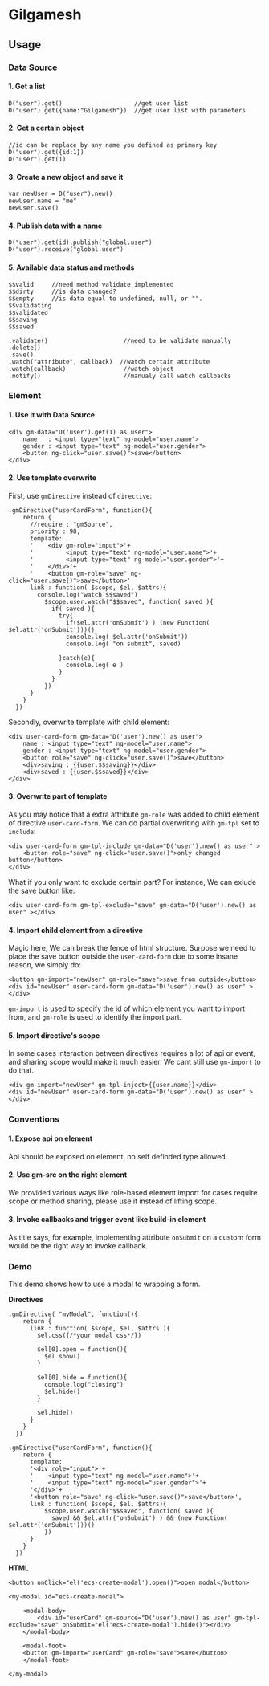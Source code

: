 # Gilgamesh

## Usage

### Data Source

#### 1. Get a list

```
D("user").get()                    //get user list
D("user").get({name:"Gilgamesh"})  //get user list with parameters
```

#### 2. Get a certain object

```
//id can be replace by any name you defined as primary key
D("user").get({id:1})  
D("user").get(1) 
```

#### 3. Create a new object and save it

```
var newUser = D("user").new()
newUser.name = "me"
newUser.save()
```

#### 4. Publish data with a name

```
D("user").get(id).publish("global.user")
D("user").receive("global.user")
```

#### 5. Available data status and methods

```
$$valid     //need method validate implemented
$$dirty		//is data changed?
$$empty		//is data equal to undefined, null, or "".
$$validating
$$validated
$$saving
$$saved
```

```
.validate()  					//need to be validate manually
.delete()
.save()
.watch("attribute", callback)  //watch certain attribute
.watch(callback)				//watch object
.notify()						//manualy call watch callbacks
```

### Element

#### 1. Use it with Data Source


	<div gm-data="D('user').get(1) as user">
		name   : <input type="text" ng-model="user.name">
		gender : <input type="text" ng-model="user.gender">
		<button ng-click="user.save()">save</button>
	</div>

#### 2. Use template overwrite

First, use `gmDirective` instead of `directive`:

```
.gmDirective("userCardForm", function(){
    return {
      //require : "gmSource",
      priority : 98,
      template:
      '	   <div gm-role="input">'+
      '    		<input type="text" ng-model="user.name">'+
      '    		<input type="text" ng-model="user.gender">'+
      '	   </div>'+
      '    <button gm-role="save" ng-click="user.save()">save</button>'
      link : function( $scope, $el, $attrs){
        console.log("watch $$saved")
          $scope.user.watch("$$saved", function( saved ){
            if( saved ){
              try{
                if($el.attr('onSubmit') ) (new Function( $el.attr('onSubmit')))()
                console.log( $el.attr('onSubmit'))
                console.log( "on submit", saved)

              }catch(e){
                console.log( e )
              }
            }
          })
      }
    }
  })
```

Secondly, overwrite template with child element:

	<div user-card-form gm-data="D('user').new() as user">
        name : <input type="text" ng-model="user.name">
        gender : <input type="text" ng-model="user.gender">
        <button role="save" ng-click="user.save()">save</button>
        <div>saving : {{user.$$saving}}</div>
        <div>saved : {{user.$$saved}}</div>
    </div>

#### 3. Overwrite part of template

As you may notice that a extra attribute `gm-role` was added to child element of directive `user-card-form`. We can do partial overwriting with `gm-tpl` set to `include`:


	<div user-card-form gm-tpl-include gm-data="D('user').new() as user" >
        <button role="save" ng-click="user.save()">only changed button</button>
    </div>

What if you only want to exclude certain part? For instance, We can exlude the save button like:

	<div user-card-form gm-tpl-exclude="save" gm-data="D('user').new() as user" ></div>

#### 4. Import child element from a directive

Magic here, We can break the fence of html structure. Surpose we need to place the save button outside the `user-card-form` due to some insane reason, we simply do:

	<button gm-import="newUser" gm-role="save">save from outside</button>
	<div id="newUser" user-card-form gm-data="D('user').new() as user" ></div>

`gm-import` is used to specify the id of which element you want to import from, and  `gm-role` is used to identify the import part.

#### 5. Import directive's scope

In some cases interaction between directives requires a lot of api or event, and sharing scope would make it much easier. We cant still use `gm-import` to do that.

	<div gm-import="newUser" gm-tpl-inject>{{user.name}}</div>
	<div id="newUser" user-card-form gm-data="D('user').new() as user" ></div> 

### Conventions

#### 1. Expose api on element

Api should be exposed on element, no self definded type allowed.

#### 2. Use gm-src on the right element

We provided various ways like role-based element import for cases require scope or method sharing, please use it instead of lifting scope.

#### 3. Invoke callbacks and trigger event like build-in element

As title says, for example, implementing attribute `onSubmit` on a custom form would be the right way to invoke callback.

### Demo

This demo shows how to use a modal to wrapping a form.

**Directives**

```
.gmDirective( "myModal", function(){
    return {
      link : function( $scope, $el, $attrs ){
        $el.css({/*your modal css*/})

        $el[0].open = function(){
          $el.show()
        }

        $el[0].hide = function(){
          console.log("closing")
          $el.hide()
        }
        
        $el.hide()
      }
    }
  })
```

```
.gmDirective("userCardForm", function(){
    return {
      template:
      '<div role="input">'+
      '    <input type="text" ng-model="user.name">'+
      '    <input type="text" ng-model="user.gender">'+
      '</div>'+
      '<button role="save" ng-click="user.save()">save</button>',
      link : function( $scope, $el, $attrs){
          $scope.user.watch("$$saved", function( saved ){
			saved && $el.attr('onSubmit') ) && (new Function( $el.attr('onSubmit')))()
          })
      }
    }
  })
```

**HTML**

	<button onClick="el('ecs-create-modal').open()">open modal</button>

    <my-modal id="ecs-create-modal">
    
    	<modal-body>
	        <div id="userCard" gm-source="D('user').new() as user" gm-tpl-exclude="save" onSubmit="el('ecs-create-modal').hide()"></div>
    	</modal-body>
    	
    	<modal-foot>
        <button gm-import="userCard" gm-role="save">save</button>
	    </modal-foot>
	    
    </my-modal>